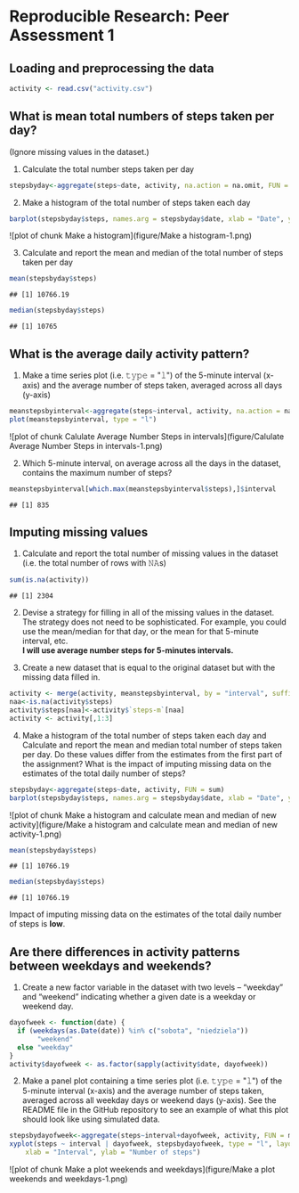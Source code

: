 # Reproducible Research: Peer Assessment 1




## Loading and preprocessing the data

```r
activity <- read.csv("activity.csv")
```


## What is mean total numbers of steps taken per day?
(Ignore missing values in the dataset.)

1. Calculate the total number steps taken per day

```r
stepsbyday<-aggregate(steps~date, activity, na.action = na.omit, FUN = sum)
```

2. Make a histogram of the total number of steps taken each day

```r
barplot(stepsbyday$steps, names.arg = stepsbyday$date, xlab = "Date", ylab = "Steps")
```

![plot of chunk Make a histogram](figure/Make a histogram-1.png)

3. Calculate and report the mean and median of the total number of steps taken per day

```r
mean(stepsbyday$steps)
```

```
## [1] 10766.19
```

```r
median(stepsbyday$steps)
```

```
## [1] 10765
```

## What is the average daily activity pattern?

1. Make a time series plot (i.e. 𝚝𝚢𝚙𝚎 = "𝚕") of the 5-minute interval (x-axis) and the average number of steps taken, averaged across all days (y-axis)


```r
meanstepsbyinterval<-aggregate(steps~interval, activity, na.action = na.omit, FUN = mean)
plot(meanstepsbyinterval, type = "l")
```

![plot of chunk Calulate Average Number Steps in intervals](figure/Calulate Average Number Steps in intervals-1.png)

2. Which 5-minute interval, on average across all the days in the dataset, contains the maximum number of steps?

```r
meanstepsbyinterval[which.max(meanstepsbyinterval$steps),]$interval
```

```
## [1] 835
```

## Imputing missing values

1. Calculate and report the total number of missing values in the dataset (i.e. the total number of rows with 𝙽𝙰s)

```r
sum(is.na(activity))
```

```
## [1] 2304
```

2. Devise a strategy for filling in all of the missing values in the dataset. The strategy does not need to be sophisticated. For example, you could use the mean/median for that day, or the mean for that 5-minute interval, etc.  
**I will use average number steps for 5-minutes intervals.**

3. Create a new dataset that is equal to the original dataset but with the missing data filled in.

```r
activity <- merge(activity, meanstepsbyinterval, by = "interval", suffixes = c("","-m"))
naa<-is.na(activity$steps)
activity$steps[naa]<-activity$`steps-m`[naa]
activity <- activity[,1:3]
```

4. Make a histogram of the total number of steps taken each day and Calculate and report the mean and median total number of steps taken per day. Do these values differ from the estimates from the first part of the assignment? What is the impact of imputing missing data on the estimates of the total daily number of steps?


```r
stepsbyday<-aggregate(steps~date, activity, FUN = sum)
barplot(stepsbyday$steps, names.arg = stepsbyday$date, xlab = "Date", ylab = "Steps")
```

![plot of chunk Make a histogram and calculate mean and median of new activity](figure/Make a histogram and calculate mean and median of new activity-1.png)

```r
mean(stepsbyday$steps)
```

```
## [1] 10766.19
```

```r
median(stepsbyday$steps)
```

```
## [1] 10766.19
```
Impact of imputing missing data on the estimates of the total daily number of steps is **low**.


## Are there differences in activity patterns between weekdays and weekends?

1. Create a new factor variable in the dataset with two levels – “weekday” and “weekend” indicating whether a given date is a weekday or weekend day.


```r
dayofweek <- function(date) {
  if (weekdays(as.Date(date)) %in% c("sobota", "niedziela"))
       "weekend"
  else "weekday"
}
activity$dayofweek <- as.factor(sapply(activity$date, dayofweek))
```

2. Make a panel plot containing a time series plot (i.e. 𝚝𝚢𝚙𝚎 = "𝚕") of the 5-minute interval (x-axis) and the average number of steps taken, averaged across all weekday days or weekend days (y-axis). See the README file in the GitHub repository to see an example of what this plot should look like using simulated data.


```r
stepsbydayofweek<-aggregate(steps~interval+dayofweek, activity, FUN = mean)
xyplot(steps ~ interval | dayofweek, stepsbydayofweek, type = "l", layout = c(1, 2),
    xlab = "Interval", ylab = "Number of steps")
```

![plot of chunk Make a plot weekends and weekdays](figure/Make a plot weekends and weekdays-1.png)
